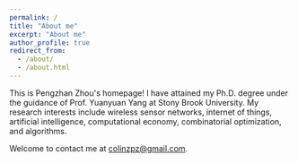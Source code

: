 ```yaml
---
permalink: /
title: "About me"
excerpt: "About me"
author_profile: true
redirect_from: 
  - /about/
  - /about.html
---
```


This is Pengzhan Zhou's homepage! I have attained my Ph.D. degree under the guidance of  Prof. Yuanyuan Yang at Stony Brook University. My research interests include wireless sensor networks, internet of things, artificial intelligence, computational economy, combinatorial optimization, and algorithms.

Welcome to contact me at colinzpz@gmail.com.
